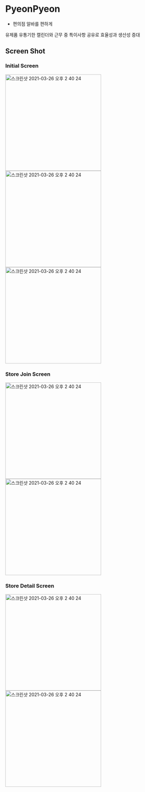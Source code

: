 # PyeonPyeon

- 편의점 알바를 편하게

유제품 유통기한 캘린더와 근무 중 특이사항 공유로 효율성과 생산성 증대

## Screen Shot

### Initial Screen 

<img width="300" alt="스크린샷 2021-03-26 오후 2 40 24" src="https://user-images.githubusercontent.com/19744909/114154557-7fcac180-995b-11eb-9d73-364a0783ec95.jpeg">    <img width="300" alt="스크린샷 2021-03-26 오후 2 40 24" src="https://user-images.githubusercontent.com/19744909/114154726-af79c980-995b-11eb-8a65-fb9b6a941b76.jpeg">    <img width="300" alt="스크린샷 2021-03-26 오후 2 40 24" src="https://user-images.githubusercontent.com/19744909/114155107-11d2ca00-995c-11eb-9e32-68a0780dc3d4.jpeg">

### Store Join Screen

<img width="300" alt="스크린샷 2021-03-26 오후 2 40 24" src="https://user-images.githubusercontent.com/19744909/114154964-ec45c080-995b-11eb-8491-95a7f095febd.jpeg">    <img width="300" alt="스크린샷 2021-03-26 오후 2 40 24" src="https://user-images.githubusercontent.com/19744909/114155277-421a6880-995c-11eb-9a9d-c88f171b69e1.jpeg">

### Store Detail Screen

<img width="300" alt="스크린샷 2021-03-26 오후 2 40 24" src="https://user-images.githubusercontent.com/19744909/114155585-9cb3c480-995c-11eb-85fd-c45196913357.jpeg">    <img width="300" alt="스크린샷 2021-03-26 오후 2 40 24" src="https://user-images.githubusercontent.com/19744909/114155640-ab01e080-995c-11eb-83dd-410a3306d84c.jpeg">







